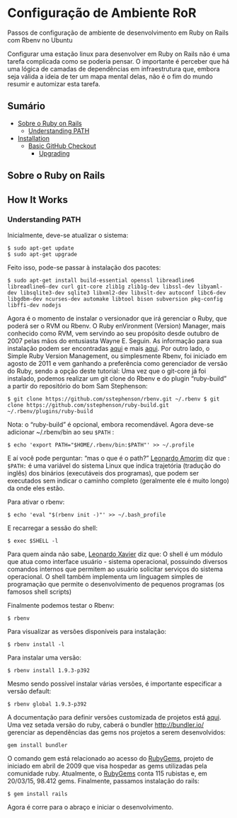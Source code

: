 # Configuração de Ambiente RoR
Passos de configuração de ambiente de desenvolvimento em Ruby on Rails com Rbenv no Ubuntu

Configurar uma estação linux para desenvolver em Ruby on Rails não é uma tarefa complicada como se poderia pensar. O importante é perceber que há uma lógica de camadas de dependências em infraestrutura que, embora seja válida a ideia de ter um mapa mental delas, não é o fim do mundo resumir e automizar esta tarefa.

## Sumário

* [Sobre o Ruby on Rails](#sobre-o-ruby-on-rails)
  * [Understanding PATH](#understanding-path)
* [Installation](#installation)
  * [Basic GitHub Checkout](#basic-github-checkout)
    * [Upgrading](#upgrading)

## Sobre o Ruby on Rails

## How It Works

### Understanding PATH

Inicialmente, deve-se atualizar o sistema:

```
$ sudo apt-get update
$ sudo apt-get upgrade
```
Feito isso, pode-se passar à instalação dos pacotes:
````
$ sudo apt-get install build-essential openssl libreadline6 libreadline6-dev curl git-core zlib1g zlib1g-dev libssl-dev libyaml-dev libsqlite3-dev sqlite3 libxml2-dev libxslt-dev autoconf libc6-dev libgdbm-dev ncurses-dev automake libtool bison subversion pkg-config libffi-dev nodejs
````

Agora é o momento de instalar o versionador que irá gerenciar o Ruby, que poderá ser o RVM ou Rbenv.
O Ruby enVironment (Version) Manager, mais conhecido como RVM, vem servindo ao seu propósito desde outubro de 2007 pelas mãos do entusiasta Wayne E. Seguin. As informação para sua instalação podem ser encontradas [aqui](https://rvm.io) e mais [aqui](https://github.com/wayneeseguin/rvm).
Por outro lado, o Simple Ruby Version Management, ou simplesmente Rbenv, foi iniciado em agosto de 2011 e vem ganhando a preferência como gerenciador de versão do Ruby, sendo a opção deste tutorial: Uma vez que o git-core já foi instalado, podemos realizar um git clone do Rbenv e do plugin “ruby-build” a partir do repositório do bom Sam Stephenson:
````
$ git clone https://github.com/sstephenson/rbenv.git ~/.rbenv $ git clone https://github.com/sstephenson/ruby-build.git ~/.rbenv/plugins/ruby-build
````
Nota: o “ruby-build” é opcional, embora recomendável. Agora deve-se adicionar ~/.rbenv/bin ao seu `$PATH` : 
````
$ echo 'export PATH="$HOME/.rbenv/bin:$PATH"' >> ~/.profile
````

E aí você pode perguntar: “mas o que é o path?” [Leonardo Amorim](http://www.vivaolinux.com.br/artigo/O-que-e-PATH-como-funciona-e-como-trabalhar-com-ele) diz que : `$PATH:` é uma variável do sistema Linux que indica trajetória (tradução do inglês) dos binários (executáveis dos programas), que podem ser executados sem indicar o caminho completo (geralmente ele é muito longo) da onde eles estão.

Para ativar o rbenv:
````
$ echo 'eval "$(rbenv init -)"' >> ~/.bash_profile
````
E recarregar a sessão do shell: 
````
$ exec $SHELL -l
````
Para quem ainda não sabe, [Leonardo Xavier](http://www.vivaolinux.com.br/artigo/Uma-introducao-ao-shell-%28parte-1%29) diz que: O shell é um módulo que atua como interface usuário - sistema operacional, possuindo diversos comandos internos que permitem ao usuário solicitar serviços do sistema operacional. O shell também implementa um linguagem simples de programação que permite o desenvolvimento de pequenos programas (os famosos shell scripts)

Finalmente podemos testar o Rbenv:
````
$ rbenv
````

Para visualizar as versões disponíveis para instalação:
````
$ rbenv install -l
````
Para instalar uma versão:
````
$ rbenv install 1.9.3-p392
````

Mesmo sendo possível instalar várias versões, é importante especificar a versão default:
````
$ rbenv global 1.9.3-p392
````
A documentação para definir versões customizada de projetos está [aqui](https://github.com/sstephenson/rbenv#rbenv-local).
Uma vez setada versão do ruby, caberá o bundler http://bundler.io/ gerenciar as dependências das gems nos projetos a serem desenvolvidos: 
````
gem install bundler
````
O comando gem está relacionado ao acesso do [RubyGems](https://rubygems.org), projeto de iniciado em abril de 2009 que visa hospedar as gems utilizadas pela comunidade ruby. Atualmente, o [RubyGems](https://rubygems.org) conta 115 rubistas e, em 20/03/15, 98.412 gems.
Finalmente, passamos instalação do rails:
````
$ gem install rails
````

Agora é corre para o abraço e iniciar o desenvolvimento.
